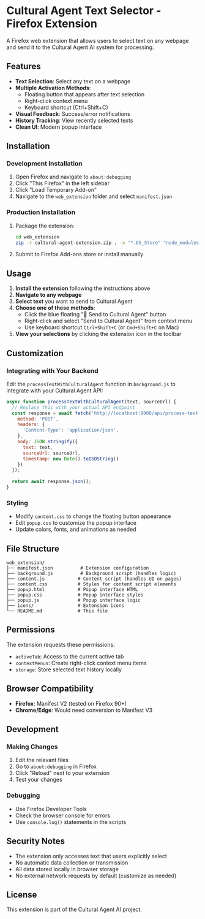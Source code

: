 # Cultural Agent Text Selector - Firefox Extension

A Firefox web extension that allows users to select text on any webpage and send it to the Cultural Agent AI system for processing.

## Features

- **Text Selection**: Select any text on a webpage
- **Multiple Activation Methods**:
  - Floating button that appears after text selection
  - Right-click context menu
  - Keyboard shortcut (Ctrl+Shift+C)
- **Visual Feedback**: Success/error notifications
- **History Tracking**: View recently selected texts
- **Clean UI**: Modern popup interface

## Installation

### Development Installation

1. Open Firefox and navigate to `about:debugging`
2. Click "This Firefox" in the left sidebar
3. Click "Load Temporary Add-on"
4. Navigate to the `web_extension` folder and select `manifest.json`

### Production Installation

1. Package the extension:
   ```bash
   cd web_extension
   zip -r cultural-agent-extension.zip . -x "*.DS_Store" "node_modules/*"
   ```
2. Submit to Firefox Add-ons store or install manually

## Usage

1. **Install the extension** following the instructions above
2. **Navigate to any webpage**
3. **Select text** you want to send to Cultural Agent
4. **Choose one of these methods**:
   - Click the blue floating "🤖 Send to Cultural Agent" button
   - Right-click and select "Send to Cultural Agent" from context menu
   - Use keyboard shortcut `Ctrl+Shift+C` (or `Cmd+Shift+C` on Mac)
5. **View your selections** by clicking the extension icon in the toolbar

## Customization

### Integrating with Your Backend

Edit the `processTextWithCulturalAgent` function in `background.js` to integrate with your Cultural Agent API:

```javascript
async function processTextWithCulturalAgent(text, sourceUrl) {
  // Replace this with your actual API endpoint
  const response = await fetch('http://localhost:8000/api/process-text', {
    method: 'POST',
    headers: {
      'Content-Type': 'application/json',
    },
    body: JSON.stringify({
      text: text,
      sourceUrl: sourceUrl,
      timestamp: new Date().toISOString()
    })
  });
  
  return await response.json();
}
```

### Styling

- Modify `content.css` to change the floating button appearance
- Edit `popup.css` to customize the popup interface
- Update colors, fonts, and animations as needed

## File Structure

```
web_extension/
├── manifest.json          # Extension configuration
├── background.js          # Background script (handles logic)
├── content.js            # Content script (handles UI on pages)
├── content.css           # Styles for content script elements
├── popup.html            # Popup interface HTML
├── popup.css             # Popup interface styles
├── popup.js              # Popup interface logic
├── icons/                # Extension icons
└── README.md             # This file
```

## Permissions

The extension requests these permissions:
- `activeTab`: Access to the current active tab
- `contextMenus`: Create right-click context menu items
- `storage`: Store selected text history locally

## Browser Compatibility

- **Firefox**: Manifest V2 (tested on Firefox 90+)
- **Chrome/Edge**: Would need conversion to Manifest V3

## Development

### Making Changes

1. Edit the relevant files
2. Go to `about:debugging` in Firefox
3. Click "Reload" next to your extension
4. Test your changes

### Debugging

- Use Firefox Developer Tools
- Check the browser console for errors
- Use `console.log()` statements in the scripts

## Security Notes

- The extension only accesses text that users explicitly select
- No automatic data collection or transmission
- All data stored locally in browser storage
- No external network requests by default (customize as needed)

## License

This extension is part of the Cultural Agent AI project.